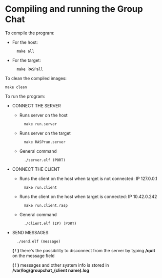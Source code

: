 # Compiling and running the Group Chat
To compile the program:

- For the host:
    
        make all
        
- For the target:  
    
        make RASPall

To clean the compiled images:

    make clean

To run the program:

- CONNECT THE SERVER

    - Runs server on the host
    
            make run.server
    
    - Runs server on the target
    
            make RASPrun.server
        
    - General command
    
            ./server.elf (PORT)

- CONNECT THE CLIENT

    - Runs the client on the host when target is not connected: IP 127.0.0.1
    
            make run.client
    
    - Runs the client on the host when target is connected: IP 10.42.0.242
    
            make run.client.rasp

    - General command
    
            ./client.elf (IP) (PORT)
            
- SEND MESSAGES

        ./send.elf (message)
        
    **( ! )** there's the possibility to disconnect from the
    server by typing **/quit** on the message field
            
    **( ! )** messages and other system info is stored in
    **/var/log/groupchat_(client name).log**
